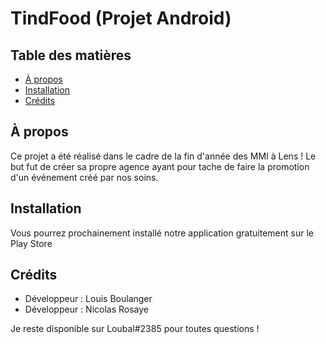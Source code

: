 # TindFood (Projet Android)


## Table des matières

- [À propos](#à-propos)
- [Installation](#installation)
- [Crédits](#crédits)

## À propos

Ce projet a été réalisé dans le cadre de la fin d'année des MMI à Lens ! Le but fut de créer sa propre agence ayant pour tache de faire la promotion d'un événement créé par nos soins.

## Installation

Vous pourrez prochainement installé notre application gratuitement sur le Play Store

## Crédits

- Développeur : Louis Boulanger
- Développeur : Nicolas Rosaye

Je reste disponible sur Loubal#2385 pour toutes questions !

